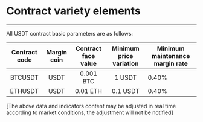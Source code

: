 # Contract variety elements

------

All USDT contract basic parameters are as follows:

| Contract code | Margin coin | Contract face value | Minimum price variation | Minimum maintenance margin rate |
| :-----------: | :---------: | :-----------------: | :---------------------: | ------------------------------- |
|    BTCUSDT    |    USDT     |      0.001 BTC      |         1 USDT          | 0.40%                           |
|    ETHUSDT    |    USDT     |      0.01 ETH       |        0.1 USDT         | 0.40%                           |

[The above data and indicators content may be adjusted in real time according to market conditions, the adjustment will not be notified]